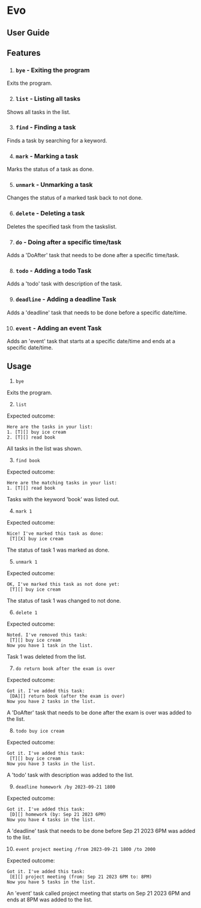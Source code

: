 # Evo

## User Guide

## Features

1. ### `bye` - Exiting the program

Exits the program.

2. ### `list` - Listing all tasks

Shows all tasks in the list.

3. ### `find` - Finding a task

Finds a task by searching for a keyword.

4. ### `mark` - Marking a task

Marks the status of a task as done.

5. ### `unmark` - Unmarking a task

Changes the status of a marked task back to not done.

6. ### `delete` - Deleting a task

Deletes the specified task from the taskslist.

7. ### `do` - Doing after a specific time/task

Adds a 'DoAfter' task that needs to be done after a specific time/task.

8. ### `todo` - Adding a todo Task

Adds a 'todo' task with description of the task.

9. ### `deadline` - Adding a deadline Task

Adds a 'deadline' task that needs to be done before a specific date/time.

10. ### `event` - Adding an event Task

Adds an 'event' task that starts at a specific date/time and ends at a specific date/time.

## Usage

1. `bye`

Exits the program.

2. `list`

Expected outcome:
```
Here are the tasks in your list:
1. [T][] buy ice cream
2. [T][] read book
```

All tasks in the list was shown.

3. `find book`

Expected outcome:
```
Here are the matching tasks in your list:
1. [T][] read book
```

Tasks with the keyword 'book' was listed out.

4. `mark 1`

Expected outcome:
```
Nice! I've marked this task as done:
 [T][X] buy ice cream
```

The status of task 1 was marked as done.

5. `unmark 1`

Expected outcome:
```
OK, I've marked this task as not done yet:
 [T][] buy ice cream
```

The status of task 1 was changed to not done.

6. `delete 1`

Expected outcome:
```
Noted. I've removed this task:
 [T][] buy ice cream
Now you have 1 task in the list.
```

Task 1 was deleted from the list.

7. `do return book after the exam is over`

Expected outcome:
```
Got it. I've added this task:
 [DA][] return book (after the exam is over)
Now you have 2 tasks in the list.
```

A 'DoAfter' task that needs to be done after the exam is over was added to the list.

8. `todo buy ice cream`

Expected outcome:
```
Got it. I've added this task:
 [T][] buy ice cream
Now you have 3 tasks in the list.
```

A 'todo' task with description was added to the list.

9. `deadline homework /by 2023-09-21 1800`

Expected outcome:
```
Got it. I've added this task:
 [D][] homework (by: Sep 21 2023 6PM)
Now you have 4 tasks in the list.
```

A 'deadline' task that needs to be done before Sep 21 2023 6PM was added to the list.

10. `event project meeting /from 2023-09-21 1800 /to 2000`

Expected outcome:
```
Got it. I've added this task:
 [E][] project meeting (from: Sep 21 2023 6PM to: 8PM)
Now you have 5 tasks in the list.
```
An 'event' task called project meeting that starts on Sep 21 2023 6PM and ends at 8PM was added to the list.

